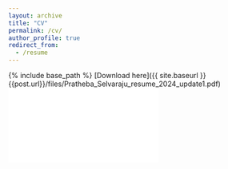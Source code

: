 ```yaml
---
layout: archive
title: "CV"
permalink: /cv/
author_profile: true
redirect_from:
  - /resume
---
```


{% include base_path %}
[Download here]({{ site.baseurl }}{{post.url}}/files/Pratheba_Selvaraju_resume_2024_update1.pdf)
<embed src="../files/Pratheba_Selvaraju_resume_2024_update1.pdf" type="application/pdf">
<object data="../files/Pratheba_Selvaraju_resume_2024_update1.pdf" type="application/pdf" width="100%"> 
</object>

<!-- Talks
======
  <ul>{% for post in site.talks %}
    {% include archive-single-talk-cv.html %}
  {% endfor %}</ul>
  
Teaching
======
  <ul>{% for post in site.teaching %}
    {% include archive-single-cv.html %}
  {% endfor %}</ul> -->
  
<!-- Service and leadership
======
* Currently signed in to 43 different slack teams -->
